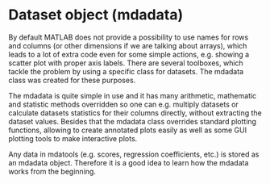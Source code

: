 # Dataset object (mdadata)

By default MATLAB does not provide a possibility to use names for rows and columns (or other dimensions if we are talking about arrays), which leads to a lot of extra code even for some simple actions, e.g. showing a scatter plot with proper axis labels. There are several toolboxes, which tackle the problem by using a specific class for datasets. The mdadata class was created for these purposes.

The mdadata is quite simple in use and it has many arithmetic, mathematic and statistic methods overridden so one can e.g. multiply datasets or calculate datasets statistics for their columns directly, without extracting the dataset values. Besides that the mdadata class overrides standard plotting functions, allowing to create annotated plots easily as well as some GUI plotting tools to make interactive plots.

Any data in mdatools (e.g. scores, regression coefficients, etc.) is stored as an mdadata object. Therefore it is a good idea to learn how the mdadata works from the beginning.

